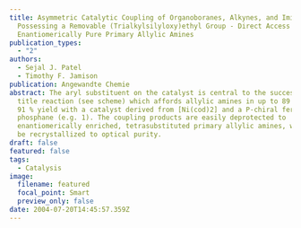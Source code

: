 ```yaml
---
title: Asymmetric Catalytic Coupling of Organoboranes, Alkynes, and Imines
  Possessing a Removable (Trialkylsilyloxy)ethyl Group - Direct Access to
  Enantiomerically Pure Primary Allylic Amines
publication_types:
  - "2"
authors:
  - Sejal J. Patel
  - Timothy F. Jamison
publication: Angewandte Chemie
abstract: The aryl substituent on the catalyst is central to the success of the
  title reaction (see scheme) which affords allylic amines in up to 89 % ee and
  91 % yield with a catalyst derived from [Ni(cod)2] and a P-chiral ferrocenyl
  phosphane (e.g. 1). The coupling products are easily deprotected to
  enantiomerically enriched, tetrasubstituted primary allylic amines, which can
  be recrystallized to optical purity.
draft: false
featured: false
tags:
  - Catalysis
image:
  filename: featured
  focal_point: Smart
  preview_only: false
date: 2004-07-20T14:45:57.359Z
---
```


